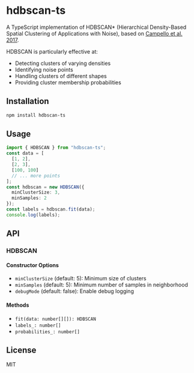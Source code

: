 # hdbscan-ts

A TypeScript implementation of HDBSCAN\* (Hierarchical Density-Based Spatial Clustering of Applications with Noise), based on [Campello et al. 2017](https://link.springer.com/chapter/10.1007/978-3-642-37456-2_14).

HDBSCAN is particularly effective at:

- Detecting clusters of varying densities
- Identifying noise points
- Handling clusters of different shapes
- Providing cluster membership probabilities

## Installation

```bash
npm install hdbscan-ts
```

## Usage

```ts
import { HDBSCAN } from "hdbscan-ts";
const data = [
  [1, 2],
  [2, 3],
  [100, 100]
  // ... more points
];
const hdbscan = new HDBSCAN({
  minClusterSize: 3,
  minSamples: 2
});
const labels = hdbscan.fit(data);
console.log(labels);
```

## API

### HDBSCAN

#### Constructor Options

- `minClusterSize` (default: 5): Minimum size of clusters
- `minSamples` (default: 5): Minimum number of samples in neighborhood
- `debugMode` (default: false): Enable debug logging

#### Methods

- `fit(data: number[][]): HDBSCAN`
- `labels_: number[]`
- `probabilities_: number[]`

## License

MIT
